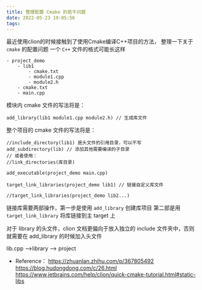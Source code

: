 ```yaml
---
title: 整理配置 Cmake 的若干问题
date: 2022-05-23 19:05:56
tags:
---
```


最近使用clion的时候接触到了使用Cmake编译C++项目的方法，
整理一下关于 `cmake` 的配置问题
一个 `C++` 文件的格式可能长这样

```
- project_demo
	- lib1
		- cmake.txt
		- module1.cpp
		- module2.h
	- cmake.txt
	- main.cpp
```

模块内 cmake 文件的写法将是：

```
add_library(lib1 module1.cpp module2.h) // 生成库文件
```

整个项目的 cmake 文件的写法将是：

```
//include_directory(lib1) 是头文件的引用目录，可以不写
add_subdirectory(lib) // 添加其他需要编译的子目录
// 或者使用：
//link_directories(库目录)

add_executable(project_demo main.cpp)

target_link_libraries(project_demo lib1) // 链接自定义库文件

//target_link_libraries(project_demo lib2...)

```


链接库需要两部操作，第一步是使用 `add_library` 创建库项目
第二部是用 `target_link_library` 将库链接到主 target 上

对于 library 的头文件，clion 文档更偏向于放入独立的 include 文件夹中，否则就需要在 add_library 的时候加入头文件

lib.cpp -->library --> project

- Reference：
  https://zhuanlan.zhihu.com/p/367805492
  https://blog.hudongdong.com/c/26.html
  https://www.jetbrains.com/help/clion/quick-cmake-tutorial.html#static-libs